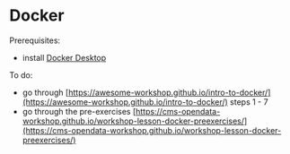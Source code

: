 # Docker

Prerequisites:
- install [Docker Desktop](https://www.docker.com/products/docker-desktop)

To do:
- go through [https://awesome-workshop.github.io/intro-to-docker/](https://awesome-workshop.github.io/intro-to-docker/) steps 1 - 7
- go through the pre-exercises [https://cms-opendata-workshop.github.io/workshop-lesson-docker-preexercises/](https://cms-opendata-workshop.github.io/workshop-lesson-docker-preexercises/)
